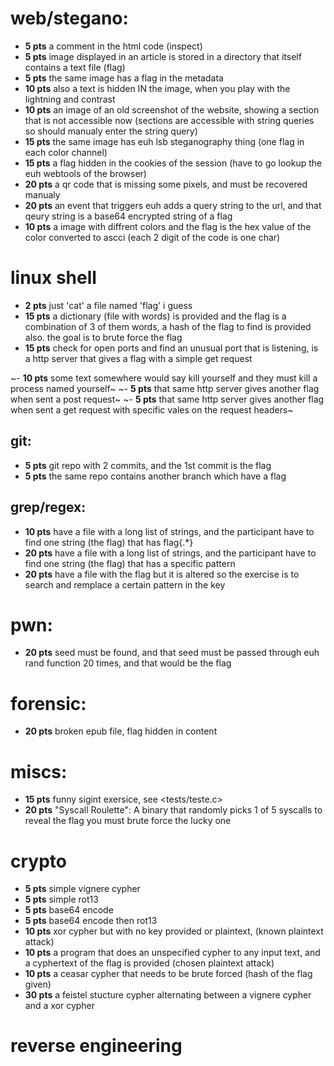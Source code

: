 # web/stegano:
- **5 pts** a comment in the html code (inspect)
- **5 pts** image displayed in an article is stored in a directory that itself contains a text file (flag)
- **5 pts** the same image has a flag in the metadata
- **10 pts** also a text is hidden IN the image, when you play with the lightning and contrast
- **10 pts** an image of an old screenshot of the website, showing a section that is not accessible now (sections are accessible with string queries so should manualy enter the string query)
- **15 pts** the same image has euh lsb steganography thing (one flag in each color channel)
- **15 pts** a flag hidden in the cookies of the session (have to go lookup the euh webtools of the browser)
- **20 pts** a qr code that is missing some pixels, and must be recovered manualy
- **20 pts** an event that triggers euh adds a query string to the url, and that qeury string is a base64 encrypted string of a flag
- **10 pts** a image with diffrent colors and the flag is the hex value of the color converted to ascci (each 2 digit of the code is one char)

# linux shell
- **2 pts** just 'cat' a file named 'flag' i guess
- **15 pts** a dictionary (file with words) is provided and the flag is a combination of 3 of them words, a hash of the flag to find is provided also. the goal is to brute force the flag
- **15 pts** check for open ports and find an unusual port that is listening, is a http server that gives a flag with a simple get request

~- **10 pts** some text somewhere would say kill yourself and they must kill a process named yourself~
~- **5 pts** that same http server gives another flag when sent a post request~
~- **5 pts** that same http server gives another flag when sent a get request with specific vales on the request headers~
## git:
- **5 pts** git repo with 2 commits, and the 1st commit is the flag
- **5 pts** the same repo contains another branch which have a flag
## grep/regex:
- **10 pts** have a file with a long list of strings, and the participant have to find one string (the flag) that has flag{.*}
- **20 pts** have a file with a long list of strings, and the participant have to find one string (the flag) that has a specific pattern
- **20 pts** have a file with the flag but it is altered so the exercise is to search and remplace a certain pattern in the key

# pwn:
- **20 pts** seed must be found, and that seed must be passed through euh rand function 20 times, and that would be the flag

# forensic:
- **20 pts** broken epub file, flag hidden in content

# miscs:
- **15 pts** funny sigint exersice, see <tests/teste.c>
- **20 pts** "Syscall Roulette": A binary that randomly picks 1 of 5 syscalls to reveal the flag you must brute force the lucky one

# crypto
- **5 pts** simple vignere cypher
- **5 pts** simple rot13
- **5 pts** base64 encode
- **5 pts** base64 encode then rot13
- **10 pts** xor cypher but with no key provided or plaintext, (known plaintext attack)
- **10 pts** a program that does an unspecified cypher to any input text, and a cyphertext of the flag is provided (chosen plaintext attack)
- **10 pts** a ceasar cypher that needs to be brute forced (hash of the flag given)
- **30 pts** a feistel stucture cypher alternating between a vignere cypher and a xor cypher

# reverse engineering

